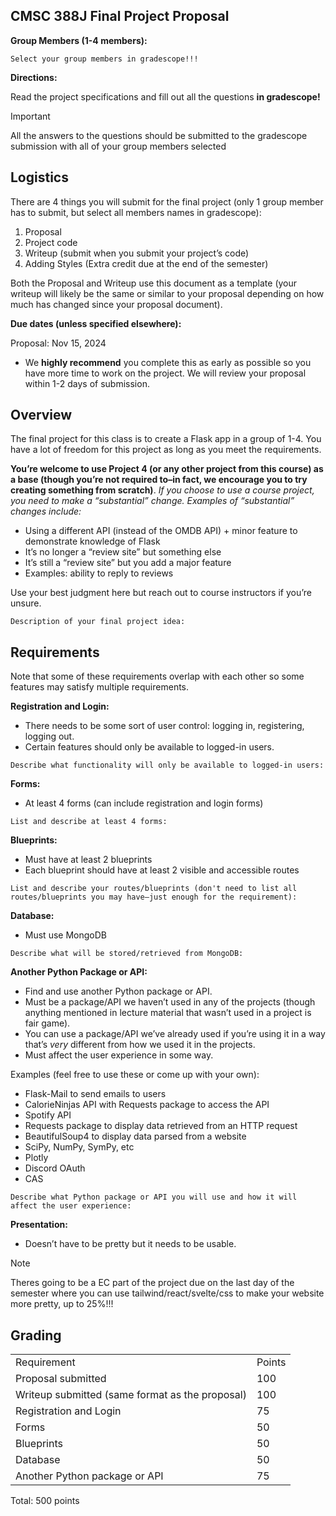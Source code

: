
## CMSC 388J Final Project Proposal

**Group Members (1-4 members):**


```
Select your group members in gradescope!!!
```

**Directions:**

Read the project specifications and fill out all the questions **in gradescope!**

> [!IMPORTANT]
> All the answers to the questions should be submitted to the gradescope submission with all
> of your group members selected


## Logistics

There are 4 things you will submit for the final project (only 1 group member has to submit, but select all members names in gradescope):

1. Proposal
2. Project code
3. Writeup (submit when you submit your project’s code)
4. Adding Styles (Extra credit due at the end of the semester)


Both the Proposal and Writeup use this document as a template (your writeup will likely be the same or similar to your proposal depending on how much has changed since your proposal document).

**Due dates (unless specified elsewhere):**

Proposal: Nov 15, 2024

* We **highly recommend** you complete this as early as possible so you have more time to work on the project. We will review your proposal within 1-2 days of submission.

## Overview

The final project for this class is to create a Flask app in a group of 1-4. You have a lot of freedom for this project as long as you meet the requirements. 

**You’re welcome to use Project 4 (or any other project from this course) as a base (though you’re not required to–in fact, we encourage you to try creating something from scratch)**. *If you choose to use a course project, you need to make a “substantial” change. Examples of “substantial” changes include:*

* Using a different API (instead of the OMDB API) + minor feature to demonstrate knowledge of Flask
* It’s no longer a “review site” but something else
* It’s still a “review site” but you add a major feature
* Examples: ability to reply to reviews

Use your best judgment here but reach out to course instructors if you’re unsure. 

```
Description of your final project idea:

```



## Requirements

Note that some of these requirements overlap with each other so some features may satisfy multiple requirements.  

**Registration and Login:**



* There needs to be some sort of user control: logging in, registering, logging out.
* Certain features should only be available to logged-in users.

```
Describe what functionality will only be available to logged-in users:

```



**Forms:**



* At least 4 forms (can include registration and login forms)

```
List and describe at least 4 forms:

```



**Blueprints:**



* Must have at least 2 blueprints 
* Each blueprint should have at least 2 visible and accessible routes

```
List and describe your routes/blueprints (don't need to list all routes/blueprints you may have–just enough for the requirement):

```



**Database:**



* Must use MongoDB

```
Describe what will be stored/retrieved from MongoDB:

```



**Another Python Package or API:**



* Find and use another Python package or API.
* Must be a package/API we haven’t used in any of the projects (though anything mentioned in lecture material that wasn’t used in a project is fair game).
* You can use a package/API we’ve already used if you’re using it in a way that’s _very_ different from how we used it in the projects.
* Must affect the user experience in some way.

Examples (feel free to use these or come up with your own):



* Flask-Mail to send emails to users
* CalorieNinjas API with Requests package to access the API
* Spotify API
* Requests package to display data retrieved from an HTTP request
* BeautifulSoup4 to display data parsed from a website
* SciPy, NumPy, SymPy, etc
* Plotly  
* Discord OAuth
* CAS 

```
Describe what Python package or API you will use and how it will affect the user experience:

```

**Presentation:**

* Doesn’t have to be pretty but it needs to be usable.
  
> [!NOTE]
> Theres going to be a EC part of the project due on the last day of the semester where you can use tailwind/react/svelte/css to make your website more pretty, up to 25%!!!

## Grading

<table>
  <tr>
   <td>Requirement
   </td>
   <td>Points
   </td>
  </tr>
  <tr>
   <td>Proposal submitted
   </td>
   <td>100
   </td>
  </tr>
  <tr>
   <td>Writeup submitted (same format as the proposal) 
   </td>
   <td>100
   </td>
  </tr>
  <tr>
   <td>Registration and Login
   </td>
   <td>75
   </td>
  </tr>
  <tr>
   <td>Forms
   </td>
   <td>50
   </td>
  </tr>
  <tr>
   <td>Blueprints
   </td>
   <td>50
   </td>
  </tr>
  <tr>
   <td>Database
   </td>
   <td>50
   </td>
  </tr>
  <tr>
   <td>Another Python package or API
   </td>
   <td>75
   </td>
  </tr>
</table>


Total: 500 points
